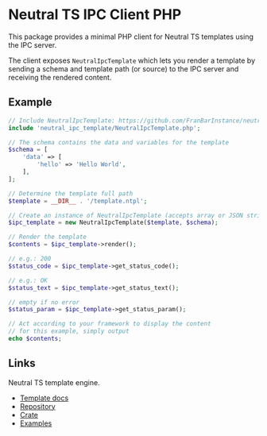 # Neutral TS IPC Client PHP

This package provides a minimal PHP client for Neutral TS templates using the IPC server.

The client exposes `NeutralIpcTemplate` which lets you render a template by sending a schema
and template path (or source) to the IPC server and receiving the rendered content.

Example
-------

```php
// Include NeutralIpcTemplate: https://github.com/FranBarInstance/neutral-ipc
include 'neutral_ipc_template/NeutralIpcTemplate.php';

// The schema contains the data and variables for the template
$schema = [
    'data' => [
        'hello' => 'Hello World',
    ],
];

// Determine the template full path
$template = __DIR__ . '/template.ntpl';

// Create an instance of NeutralIpcTemplate (accepts array or JSON string for schema)
$ipc_template = new NeutralIpcTemplate($template, $schema);

// Render the template
$contents = $ipc_template->render();

// e.g.: 200
$status_code = $ipc_template->get_status_code();

// e.g.: OK
$status_text = $ipc_template->get_status_text();

// empty if no error
$status_param = $ipc_template->get_status_param();

// Act according to your framework to display the content
// for this example, simply output
echo $contents;

```

Links
-----

Neutral TS template engine.

- [Template docs](https://franbarinstance.github.io/neutralts-docs/docs/neutralts/doc/)
- [Repository](https://github.com/FranBarInstance/neutralts)
- [Crate](https://crates.io/crates/neutralts)
- [Examples](https://github.com/FranBarInstance/neutralts-docs/tree/master/examples)
